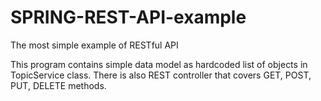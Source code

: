 # SPRING-REST-API-example
The most simple example of RESTful API

This program contains simple data model as hardcoded list of objects in TopicService class.
There is also REST controller that covers GET, POST, PUT, DELETE methods.

